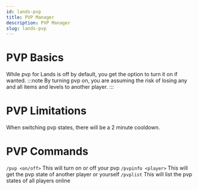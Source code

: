 ```yaml
---
id: lands-pvp
title: PVP Manager
description: PVP Manager
slug: lands-pvp
---
```


# PVP Basics
While pvp for Lands is off by default, you get the option to turn it on if wanted. 
:::note By turning pvp on, you are assuming the risk of losing any and all items and levels to another player. :::

# PVP Limitations
When switching pvp states, there will be a 2 minute cooldown.

# PVP Commands
`/pvp <on/off>` This will turn on or off your pvp
`/pvpinfo <player>` This will get the pvp state of another player or yourself
`/pvplist` This will list the pvp states of all players online
